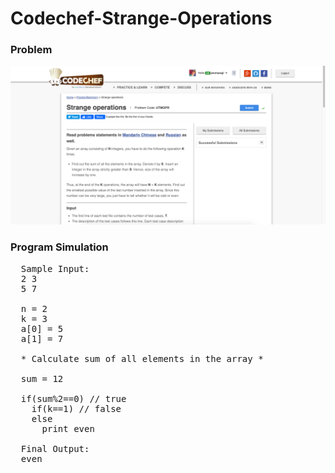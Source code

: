# Codechef-Strange-Operations
### Problem
![](capture.png)
### Program Simulation
<pre>
  Sample Input: 
  2 3
  5 7
  
  n = 2
  k = 3
  a[0] = 5
  a[1] = 7
  
  * Calculate sum of all elements in the array *
  
  sum = 12
  
  if(sum%2==0) // true
    if(k==1) // false
    else
      print even
  
  Final Output:
  even
</pre>
